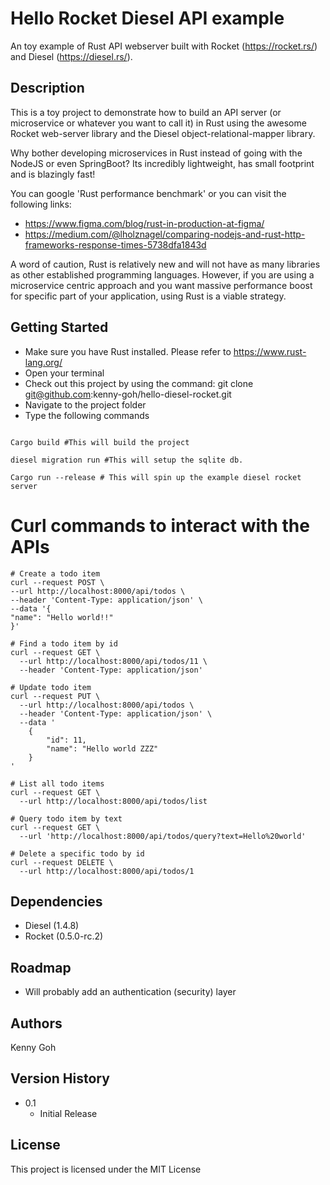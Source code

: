 # Hello Rocket Diesel API example
An toy example of Rust API webserver built with Rocket (https://rocket.rs/) and Diesel (https://diesel.rs/).

## Description
This is a toy project to demonstrate how to build an API server (or microservice or whatever you want to call it) 
in Rust using the awesome Rocket web-server library and the Diesel object-relational-mapper library.

Why bother developing microservices in Rust instead of going with the NodeJS or even SpringBoot? 
Its incredibly lightweight, has small footprint and is blazingly fast! 

You can google 'Rust performance benchmark' or you can visit the following links:
- https://www.figma.com/blog/rust-in-production-at-figma/
- https://medium.com/@lholznagel/comparing-nodejs-and-rust-http-frameworks-response-times-5738dfa1843d

A word of caution, Rust is relatively new and will not have as many libraries as other established programming languages.
However, if you are using a microservice centric approach and you want massive performance boost for specific part of your application, 
using Rust is a viable strategy.

## Getting Started
- Make sure you have Rust installed. Please refer to https://www.rust-lang.org/
- Open your terminal
- Check out this project by using the command: git clone git@github.com:kenny-goh/hello-diesel-rocket.git
- Navigate to the project folder
- Type the following commands
```shell

Cargo build #This will build the project

diesel migration run #This will setup the sqlite db.

Cargo run --release # This will spin up the example diesel rocket server
```

# Curl commands to interact with the APIs

```shell
# Create a todo item
curl --request POST \
--url http://localhost:8000/api/todos \
--header 'Content-Type: application/json' \
--data '{
"name": "Hello world!!"
}'

# Find a todo item by id
curl --request GET \
  --url http://localhost:8000/api/todos/11 \
  --header 'Content-Type: application/json'

# Update todo item
curl --request PUT \
  --url http://localhost:8000/api/todos \
  --header 'Content-Type: application/json' \
  --data '
	{
		"id": 11,
		"name": "Hello world ZZZ"
	}
'

# List all todo items
curl --request GET \
  --url http://localhost:8000/api/todos/list

# Query todo item by text
curl --request GET \
  --url 'http://localhost:8000/api/todos/query?text=Hello%20world'

# Delete a specific todo by id
curl --request DELETE \
  --url http://localhost:8000/api/todos/1
```


## Dependencies
* Diesel (1.4.8)
* Rocket (0.5.0-rc.2)

## Roadmap
* Will probably add an authentication (security) layer

## Authors
Kenny Goh

## Version History
* 0.1
    * Initial Release


## License
This project is licensed under the MIT License

